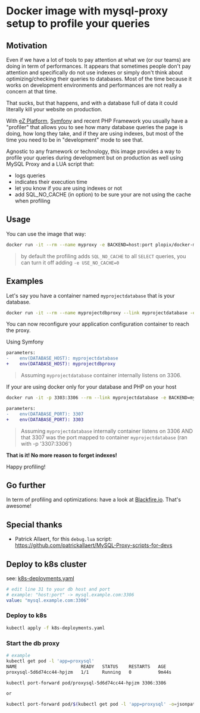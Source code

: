 # Docker image with mysql-proxy setup to profile your queries

## Motivation

Even if we have a lot of tools to pay attention at what we (or our teams) are doing in term of performances. It appears 
that sometimes people don't pay attention and specifically do not use indexes or simply don't think about
optimizing/checking their queries to databases. Most of the time because it works on development environments and 
performances are not really a concern at that time.

That sucks, but that happens, and with a database full of data it could literally kill your website on production.

With [eZ Platform](https://ezplatform.com), [Symfony](http://symfony.com) and recent PHP Framework you usually have a
"profiler" that allows you to see how many database queries the page is doing, how long they take, and if they are using
indexes, but most of the time you need to be in "development" mode to see that.

Agnostic to any framework or technology, this image provides a way to profile your queries during development but on 
production as well using MySQL Proxy and a LUA script that:

- logs queries
- indicates their execution time
- let you know if you are using indexes or not
- add SQL_NO_CACHE (in option) to be sure your are not using the cache when profiling

## Usage

You can use the image that way:

```bash
docker run -it --rm --name myproxy -e BACKEND=host:port plopix/docker-mysqlproxyprofiler
```

> by default the profiling adds `SQL_NO_CACHE` to all `SELECT` queries, you can turn it off adding `-e USE_NO_CACHE=0`

## Examples 

Let's say you have a container named `myprojectdatabase` that is your database.

```bash
docker run -it --rm --name myprojectdbproxy --link myprojectdatabase -e BACKEND=myprojectdatabase:3306 plopix/docker-mysqlproxyprofiler
```

You can now reconfigure your application configuration container to reach the proxy.

Using Symfony

```diff
parameters:
-    env(DATABASE_HOST): myprojectdatabase
+    env(DATABASE_HOST): myprojectdbproxy
```

> Assuming `myprojectdatabase` container internally listens on 3306.

If your are using docker only for your database and PHP on your host
```bash
docker run -it -p 3303:3306 --rm --link myprojectdatabase -e BACKEND=myprojectdatabase:3306 plopix/docker-mysqlproxyprofiler
```

```diff
parameters:
-    env(DATABASE_PORT): 3307
+    env(DATABASE_PORT): 3303
```

> Assuming `myprojectdatabase` internally container listens on 3306 AND that 3307 was the port mapped to container
`myprojectdatabase` (ran with -p '3307:3306')

**That is it! No more reason to forget indexes!**

Happy profiling!

## Go further 

In term of profiling and optimizations: have a look at [Blackfire.io](https://blackfire.io). That's awesome!


## Special thanks

- Patrick Allaert, for this `debug.lua` script: https://github.com/patrickallaert/MySQL-Proxy-scripts-for-devs



## Deploy to k8s cluster
see: [k8s-deployments.yaml](./k8s-deployments.yaml)
```yaml
# edit line 31 to your db host and port
# example: "host:port" -> mysql.example.com:3306
value: "mysql.example.com:3306"
```

### Deploy to k8s
```bash
kubectl apply -f k8s-deployments.yaml
```

### Start the db proxy
```bash
# example
kubectl get pod -l 'app=proxysql'
NAME                        READY   STATUS    RESTARTS   AGE
proxysql-5d6d74cc44-hpjzm   1/1     Running   0          9m44s

kubectl port-forward pod/proxysql-5d6d74cc44-hpjzm 3306:3306

or

kubectl port-forward pod/$(kubectl get pod -l 'app=proxysql' -o=jsonpath='{range .items[*]}{.metadata.name}{"\n"}{end}') 3306:3306
```
